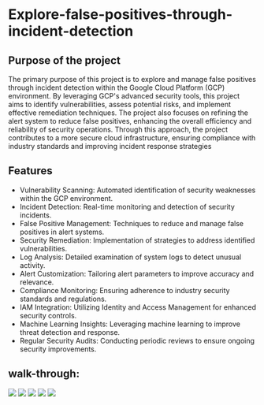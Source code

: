 # Explore-false-positives-through-incident-detection

## Purpose of the project
The primary purpose of this project is to explore and manage false positives through incident detection within the Google Cloud Platform (GCP) environment. By leveraging GCP's advanced security tools, this project aims to identify vulnerabilities, assess potential risks, and implement effective remediation techniques. The project also focuses on refining the alert system to reduce false positives, enhancing the overall efficiency and reliability of security operations. Through this approach, the project contributes to a more secure cloud infrastructure, ensuring compliance with industry standards and improving incident response strategies

## Features
- Vulnerability Scanning: Automated identification of security weaknesses within the GCP environment.
- Incident Detection: Real-time monitoring and detection of security incidents.
- False Positive Management: Techniques to reduce and manage false positives in alert systems.
- Security Remediation: Implementation of strategies to address identified vulnerabilities.
- Log Analysis: Detailed examination of system logs to detect unusual activity.
- Alert Customization: Tailoring alert parameters to improve accuracy and relevance.
- Compliance Monitoring: Ensuring adherence to industry security standards and regulations.
- IAM Integration: Utilizing Identity and Access Management for enhanced security controls.
- Machine Learning Insights: Leveraging machine learning to improve threat detection and response.
- Regular Security Audits: Conducting periodic reviews to ensure ongoing security improvements.

## walk-through:
<img src="https://imgur.com/XR4tWjU.png">
<img src="https://imgur.com/Rm2Wthm.png">
<img src="https://imgur.com/CWIm8En.png">
<img src="https://imgur.com/mOFI0X5.png">
<img src="https://imgur.com/5Waw2T0.png">
